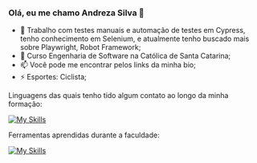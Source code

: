 ### Olá, eu me chamo Andreza Silva 👋


- 🔭 Trabalho com testes manuais e automação de testes em Cypress, tenho conhecimento em Selenium, e atualmente tenho buscado mais sobre Playwright, Robot Framework;
- 🌱 Curso Engenharia de Software na Católica de Santa Catarina;
- 📫 Você pode me encontrar pelos links da minha bio;
- ⚡ Esportes: Ciclista;

Linguagens das quais tenho tido algum contato ao longo da minha formação: 

[![My Skills](https://skillicons.dev/icons?i=js,html,css,java,c,python)](https://skillicons.dev)

Ferramentas aprendidas durante a faculdade:

[![My Skills](https://skillicons.dev/icons?i=docker,figma,linux,nginx,vscode,eclipse,git,idea)](https://skillicons.dev)
